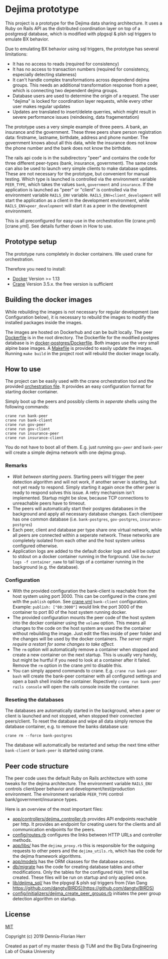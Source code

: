 # Dejima prototype

This project is a prototype for the Dejima data sharing architecture. It uses a Ruby on Rails API as the distributed coordination layer on top of a postgresql database, which is modified with plpgsql & plsh sql triggers to emulate BX behavior.

Due to emulating BX behavior using sql triggers, the prototype has several limitations:

* It has no access to reads (required for consistency)
* It has no access to transaction numbers (required for consistency, especially detecting staleness)
* It can't handle complex transformations across dependend dejima groups. This needs an additional transformation response from a peer, which is connecting two dependent dejima groups.
* Database users are used to determine the origin of a request. The user "dejima" is locked for coordination layer requests, while every other user makes regular updates
* Updates are translated to insert/delete querries, which might result in severe performance issues (reindexing, data fragementation)

The prototype uses a very simple example of three peers. A bank, an insurance and the government. These three peers share person registration data: firstname, lastname, birthdate, address and phone number. The government knows about all this data, while the insurance does not know the phone number and the bank does not know the birthdate.

The rails api code is in the subdirectory "peer" and contains the code for three different peer-types (bank, insurance, government). The same code can also be used to launch very simple clients to make database updates. These are not necessary for the prototype, but convenient for manual testing. Which type is launched is controlled via the environment variable `PEER_TYPE`, which takes the values `bank`, `government` and `insurance`. If the application is launched as "peer" or "client" is controlled via the environment variable `RAILS_ENV` variable. `RAILS_ENV=client_development` will start the application as a client in the development environment, while `RAILS_ENV=peer_development` will start it as a peer in the development environment.

This is all preconfigured for easy-use in the orchestration file (crane.yml)[crane.yml]. See details further down in How to use.


## Prototype setup

The prototype runs completely in docker containers. We used crane for orchestration.

Therefore you need to install:

* [Docker](https://docs.docker.com/install/) Version >= 1.13
* [Crane](https://www.crane-orchestration.com/installation) Version 3.5.x. the free version is sufficient

## Building the docker images

While rebuilding the images is not necessary for regular development (see Configuration below), it is necessary to rebuild the images to modify the installed packages inside the images.

The images are hosted on Dockerhub and can be built locally. The peer [Dockerfile](Dockerfile) is in the root directory. The Dockerfile for the modified postgres database is in [docker-postgres/Dockerfile](docker-postgres/Dockerfile). Both images use the very small alpine base images. A [Makefile](Makefile) is provided to easily update the images. Running `make build` in the project root will rebuild the docker image locally.

## How to use

The project can be easily used with the crane orchestration tool and the provided [orchestration file](crane.yml). It provides an easy configuration format for starting docker container.

Simply boot up the peers and possibly clients in *seperate* shells using the following commands:

```
crane run bank-peer
crane run bank-client
crane run gov-peer
crane run gov-client
crane run insurance-peer
crane run insurance-client
```

You do not have to boot all of them. E.g. just running `gov-peer` and `bank-peer` will create a simple dejima network with one dejima group.

### Remarks

* *Wait between starting peers*. Starting peers will trigger the peer detection algorithm and will not work, if another server is starting, but not yet ready to respond. Simply starting it again once the other peer is ready to respond solves this issue. A retry mechanism isn't implemented. Startup might be slow, because TCP connections to unreachable peers have to timeout.
* The peers will automatically start their postgres databases in the background and apply all necessary database changes. Each client/peer has one common database (i.e. `bank-postgres`, `gov-postgres`, `insurance-postgres`)
* Each peer, client and database per type share one virtual network, while all peers are connected within a seperate network. These networks are completely isolated from each other and the host system unless configured otherwise.
* Application logs are added to the default docker logs and will be output to stdout on a docker container running in the forground. Use `docker logs -f container_name` to tail logs of a container running in the background (e.g. the database).


### Configuration

* With the provided configuration the bank-client is reachable from the host system using port 3000. This can be configured in the crane.yml with the  `publish` option. See [crane.yml](crane.yml) `bank-client` configuration. Example: `publish: ["80:3000"]` would link the port 3000 of the container to port 80 of the host system running docker.
* The provided configuration mounts the peer code of the host system into the docker container using the `volume` option. This means all changes to the code on the host system are used the the container without rebuilding the image. Just edit the files inside of peer folder and the changes will be used by the docker containers. *The server might require a restart for some changes to take affect.*
* The `rm` option will automatically remove a container when stopped and create a new container on the next startup. This is usually very handy, but might be hurtful if you need to look at a container after it failed. Remove the `rm` option in the crane.yml to disable this.
* You can simply append commands to crane. E.g. `crane run bank-peer bash` will create the bank-peer container with all configured settings and open a bash shell inside the container. Rspectively `crane run bank-peer rails console` will open the rails console inside the container.

### Reseting the databases

The databases are automatically started in the background, when a peer or client is launched and not stopped, when stopped their connected peers/client. To reset the database and wipe all data simply remove the database container, e.g. to remove the banks database use:

```
crane rm --force bank-postgres
```

The database will automatically be restarted and setup the next time either `bank-client` or `bank-peer` is started using crane.

## Peer code structure

The peer code uses the default Ruby on Rails architecture with some tweaks for the dejima architecture. The environment variable `RAILS_ENV` controls client/peer behavior and development/test/production environment. The environment variable `PEER_TYPE` control bank/government/insurance types.

Here is an overview of the most important files:

* [app/controllers/dejima_controller.rb](peer/app/controllers/dejima_controller.rb) provides API endpoints reachable per http. It provides an endpoint for creating users for the clients and all communication endpoints for the peers.
* [config/routes.rb](peer/config/routes.rb) configures the links between HTTP URLs and controller methods.
* [app/libs/](peer/app/libs/) has the `dejima_proxy.rb` this is responsible for the outgoing requests to other peers and the `dejima_utils.rb`, which has the code for the dejima framework algorithms.
* [app/models](peer/app/models/) has the ORM ckasses for the database access.
* [db/migrate](peer/db/migrate/) has the code for creating database tables and other modifications. Only the tables for the configured `PEER_TYPE` will be created. These files will be run on startup and only applied once.
* [lib/dejima_sql/](peer/lib/dejima_sql) has the plpgsql & plsh sql triggers from [Van Dang https://github.com/dangtv/BIRDS](https://github.com/dangtv/BIRDS)
* [config/initializers/dejima_create_peer_groups.rb](peer/config/initializers/dejima_create_peer_groups.rb) initiates the peer group detection algorithm on startup.

## License

[MIT](LICENSE)

Copyright (c) 2019 Dennis-Florian Herr

Created as part of my master thesis @ TUM and the Big Data Engineering Lab of Osaka University
